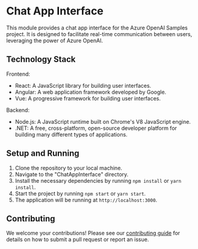 # Chat App Interface

This module provides a chat app interface for the Azure OpenAI Samples project. It is designed to facilitate real-time communication between users, leveraging the power of Azure OpenAI.

## Technology Stack

Frontend:
- React: A JavaScript library for building user interfaces.
- Angular: A web application framework developed by Google.
- Vue: A progressive framework for building user interfaces.

Backend:
- Node.js: A JavaScript runtime built on Chrome's V8 JavaScript engine.
- .NET: A free, cross-platform, open-source developer platform for building many different types of applications.

## Setup and Running

1. Clone the repository to your local machine.
2. Navigate to the "ChatAppInterface" directory.
3. Install the necessary dependencies by running `npm install` or `yarn install`.
4. Start the project by running `npm start` or `yarn start`.
5. The application will be running at `http://localhost:3000`.

## Contributing

We welcome your contributions! Please see our [contributing guide](../../CONTRIBUTING.md) for details on how to submit a pull request or report an issue.
